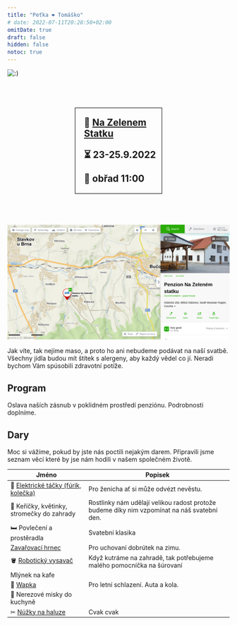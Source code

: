 ```yaml
---
title: "Peťka ❤️ Tomáško"
# date: 2022-07-11T20:28:50+02:00
omitDate: true
draft: false
hidden: false
notoc: true
---
```


![:)](/img/PXL_20210908_115640056.MP.jpg)

<div style="margin: 70px auto; width: 35%; padding: 20px 0 0 20px; border: black 1px solid; font-size: 1.5em; font-weight: bold;">
📍 <a href="https://www.nazelenemstatku.cz">Na Zelenem Statku</a>

⏳ 23-25.9.2022

💒 obřad 11:00
</div>

![Penzion - mapa](/img/penzion-mapa.png)

Jak víte, tak nejíme maso, a proto ho ani nebudeme podávat na naší svatbě.
Všechny jídla budou mít štítek s alergeny, aby každý vědel co jí. Neradi bychom
Vám spúsobili zdravotní potíže.

## Program

Oslava naších zásnub v poklidném prostředí penziónu. Podrobnosti doplníme.


## Dary

Moc si vážíme, pokud by jste nás poctili nejakým darem. Připravili jsme seznam věcí které by jse nám hodili v našem společném životě.

| Jméno | Popisek |
|----|-----|
| 🛒 [Elektrické táčky (fúrik, kolečka)](https://stavebni-kolecka.heureka.cz/f:15879:42176990/) | Pro ženicha ať si může odvézt nevěstu. |
| 🌱 Keříčky, květinky, stromečky do zahrady | Rostlinky nám udělají velikou radost protože budeme díky nim vzpomínat na náš svatební den. |
| 🛏 Povlečení a prostěradla | Svatební klasika |
| [Zavařovací hrnec](https://zavarovaci-hrnce.heureka.cz/eta-1127-90000/#prehled/) | Pro uchovaní dobrútek na zimu. |
| 🪣 [Robotický vysavač](https://roboticke-vysavace.heureka.cz/roidmi-eve-plus/#prehled/) | Když kutráme na zahradě, tak potřebujeme malého pomocníčka na šúrovaní |
| Mlýnek na kafe ||
| 🚿 [Wapka](https://vysokotlake-cistice.heureka.cz/karcher-k-5-compact-1_630-750_0/#prehled/) | Pro letní schlazení. Auta a kola. |
| 🥣 Nerezové misky do kuchyně ||
| ✂ [Núžky na haluze](https://dvourucni-nuzky.heureka.cz/fiskars-112590/#specifikace/) | Cvak cvak |

